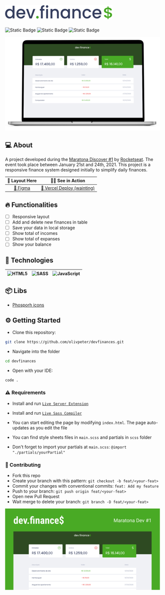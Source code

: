 # ![](./assests/svg/Logo%20dark.svg)

![Static Badge](https://img.shields.io/badge/PRs-welcome-green)
![Static Badge](https://img.shields.io/badge/license-MIT-green?link=LICENSE)
![Static Badge](https://img.shields.io/badge/status-Work%20In%20Progress-yellow)

![](.github/mockup.png)

## 💻 About

A project developed during the [Maratona Discover #1](https://www.youtube.com/playlist?list=PLeLKux5eT3kY2mvZUi7IM5T548vfKxGq5) by [Rocketseat](https://www.rocketseat.com.br/). The event took place between January 21st and 24th, 2021. This project is a responsive finance system designed initially to simplify daily finances.

|                                                          🔖 Layout Here                                                           |         🤳🏻 See in Action         |
| :-------------------------------------------------------------------------------------------------------------------------------: | :------------------------------: |
| [🔗 Figma](https://www.figma.com/design/7Vu9DzUaCZIV4nibzkjgB4/dev.finance%24-Maratona-Discover?node-id=0-1&t=UCK0QKk7Q3TwR789-0) | [🔗 Vercel Deploy (wainting)](#) |

## 🔥 Functionalities

- [ ] Responsive layout
- [ ] Add and delete new finances in table
- [ ] Save your data in local storage
- [ ] Show total of incomes
- [ ] Show total of expanses
- [ ] Show your balance

## 🔨 Technologies

| ![HTML5](https://img.shields.io/badge/html5-%23E34F26.svg?style=for-the-badge&logo=html5&logoColor=white) | ![SASS](https://img.shields.io/badge/SASS-hotpink.svg?style=for-the-badge&logo=SASS&logoColor=white) | ![JavaScript](https://img.shields.io/badge/javascript-%23323330.svg?style=for-the-badge&logo=javascript&logoColor=%23F7DF1E) |
| --------------------------------------------------------------------------------------------------------- | ---------------------------------------------------------------------------------------------------- | ---------------------------------------------------------------------------------------------------------------------------- |

## 📦 Libs

- [Phosporh icons](https://phosphoricons.com/)

## ⚙️ Getting Started

- Clone this repository:
```bash
git clone https://github.com/olivpeter/devfinances.git
```
- Navigate into the folder
```bash
cd devfinances
```
- Open with your IDE:
```bash
code .
```

### ⚠️ Requirements

- Install and run [`Live Server Extension`](https://marketplace.visualstudio.com/items?itemName=ritwickdey.LiveServer)
- Install and run [`Live Sass Compiler`](https://marketplace.visualstudio.com/items?itemName=glenn2223.live-sass)

- You can start editing the page by modifying `index.html`. The page auto-updates as you edit the file
- You can find style sheets files in `main.scss` and partials in `scss` folder
- Don't forget to import your partials at `main.scss`: `@import "./partials/yourPartial"`

### 🤝 Contributing

- Fork this repo
- Create your branch with this pattern: `git checkout -b feat/<your-feat>`
- Commit your changes with conventional commits: `feat: Add my feature`
- Push to your branch: `git push origin feat/<your-feat>`
- Open new Pull Request
- Wait merge to delete your branch: `git branch -D feat/<your-feat>`

![](./assests/img/og_Image_1200x630.jpg)
